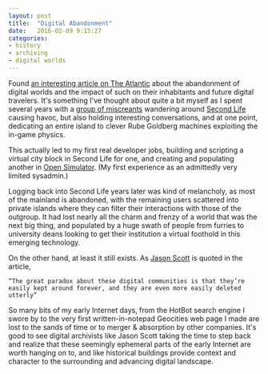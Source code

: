 ```yaml
---
layout: post
title:  "Digital Abandonment"
date:   2016-02-09 9:15:27
categories:
- history
- archiving
- digital worlds
---
```

Found [an interesting article on The Atlantic][atlantic] about the abandonment of
digital worlds and the impact of such on their inhabitants and future
digital travelers.  It's something I've thought about quite a bit myself
as I spent several years with a [group of miscreants][w-hat] wandering around
[Second Life][sl] causing havoc, but also holding interesting conversations,
and at one point, dedicating an entire island to clever Rube Goldberg
machines exploiting the in-game physics.

This actually led to my first real developer jobs, building and scripting
a virtual city block in Second Life for one, and creating and populating
another in [Open Simulator][os]. (My first experience as an admittedly
very limited sysadmin.)

Logging back into Second Life years later was kind of melancholy, as
most of the mainland is abandoned, with the remaining users scattered
into private islands where they can filter their interactions with
those of the outgroup.  It had lost nearly all the charm and frenzy of a
world that was the next big thing, and populated by a huge swath of
people from furries to university deans looking to get their institution
a virtual foothold in this emerging technology.

On the other hand, at least it still exists.  As [Jason
Scott][js] is quoted in the article,
~~~
“The great paradox about these digital communities is that they’re
easily kept around forever, and they are even more easily deleted
utterly”
~~~
So many bits of my early Internet days, from the HotBot search engine I
swore by to the very first written-in-notepad Geocities web page I made
are lost to the sands of time or to merger & absorption by other
companies.  It's good to see digital archivists like Jason Scott taking
the time to step back and realize that these seemingly ephemeral parts
of the early Internet are worth hanging on to, and like historical
buildings provide context and character to the surrounding and advancing
digital landscape.

[atlantic]: http://www.theatlantic.com/technology/archive/2014/07/what-happens-when-digital-cities-are-abandoned/373941/
[sl]: http://secondlife.com/
[w-hat]: http://w-hat.com/
[os]: http://opensimulator.org/wiki/Main_Page
[js]: https://twitter.com/textfiles
